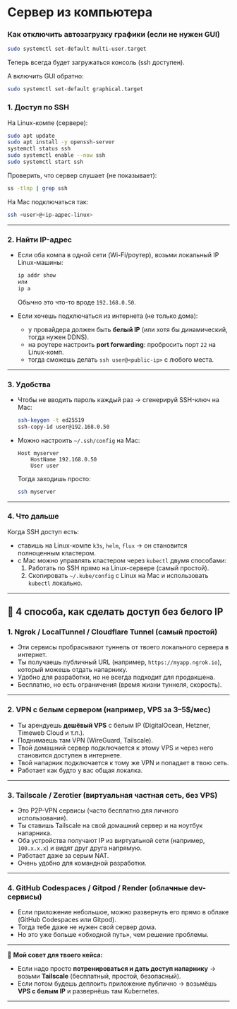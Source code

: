 # Сервер из компьютера

### Как отключить автозагрузку графики (если не нужен GUI)

```bash
sudo systemctl set-default multi-user.target
```

Теперь всегда будет загружаться консоль (ssh доступен).

А включить GUI обратно:

```bash
sudo systemctl set-default graphical.target
```

### 1. Доступ по SSH

На Linux-компе (сервере):

```bash
sudo apt update 
sudo apt install -y openssh-server
systemctl status ssh
sudo systemctl enable --now ssh
sudo systemctl start ssh
```

Проверить, что сервер слушает (не показывает):

```bash
ss -tlnp | grep ssh
```

На Mac подключаться так:

```bash
ssh <user>@<ip-адрес-linux>
```

---

### 2. Найти IP-адрес

- Если оба компа в одной сети (Wi-Fi/роутер), возьми локальный IP Linux-машины:
    
    ```bash
    ip addr show
    или
    ip a
    ```
    
    Обычно это что-то вроде `192.168.0.50`.
    
- Если хочешь подключаться из интернета (не только дома):
    - у провайдера должен быть **белый IP** (или хотя бы динамический, тогда нужен DDNS).
    - на роутере настроить **port forwarding**: пробросить порт `22` на Linux-комп.
    - тогда сможешь делать `ssh user@<public-ip>` с любого места.

---

### 3. Удобства

- Чтобы не вводить пароль каждый раз → сгенерируй SSH-ключ на Mac:
    
    ```bash
    ssh-keygen -t ed25519
    ssh-copy-id user@192.168.0.50
    ```
    
- Можно настроить `~/.ssh/config` на Mac:
    
    ```
    Host myserver
        HostName 192.168.0.50
        User user
    ```
    
    Тогда заходишь просто:
    
    ```bash
    ssh myserver
    ```
    

---

### 4. Что дальше

Когда SSH доступ есть:

- ставишь на Linux-компе `k3s`, `helm`, `flux` → он становится полноценным кластером.
- с Mac можно управлять кластером через `kubectl` двумя способами:
    1. Работать по SSH прямо на Linux-сервере (самый простой).
    2. Скопировать `~/.kube/config` с Linux на Mac и использовать `kubectl` локально.

---

## 🔹 4 способа, как сделать доступ без белого IP

### 1. **Ngrok / LocalTunnel / Cloudflare Tunnel** (самый простой)

- Эти сервисы пробрасывают туннель от твоего локального сервера в интернет.
- Ты получаешь публичный URL (например, `https://myapp.ngrok.io`), который можешь отдать напарнику.
- Удобно для разработки, но не всегда подходит для продакшена.
- Бесплатно, но есть ограничения (время жизни туннеля, скорость).

---

### 2. **VPN с белым сервером (например, VPS за 3–5$/мес)**

- Ты арендуешь **дешёвый VPS** с белым IP (DigitalOcean, Hetzner, Timeweb Cloud и т.п.).
- Поднимаешь там VPN (WireGuard, Tailscale).
- Твой домашний сервер подключается к этому VPS и через него становится доступен в интернете.
- Твой напарник подключается к тому же VPN и попадает в твою сеть.
- Работает как будто у вас общая локалка.

---

### 3. **Tailscale / Zerotier** (виртуальная частная сеть, без VPS)

- Это P2P-VPN сервисы (часто бесплатно для личного использования).
- Ты ставишь Tailscale на свой домашний сервер и на ноутбук напарника.
- Оба устройства получают IP из виртуальной сети (например, `100.x.x.x`) и видят друг друга напрямую.
- Работает даже за серым NAT.
- Очень удобно для командной разработки.

---

### 4. **GitHub Codespaces / Gitpod / Render (облачные dev-сервисы)**

- Если приложение небольшое, можно развернуть его прямо в облаке (GitHub Codespaces или Gitpod).
- Тогда тебе даже не нужен свой сервер дома.
- Но это уже больше «обходной путь», чем решение проблемы.

---

📌 **Мой совет для твоего кейса:**

- Если надо просто **потренироваться и дать доступ напарнику** → возьми **Tailscale** (бесплатный, простой, безопасный).
- Если потом будешь деплоить приложение публично → возьмёшь **VPS с белым IP** и развернёшь там Kubernetes.

---